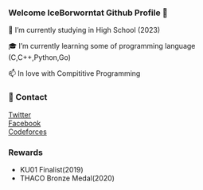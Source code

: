 ### Welcome IceBorworntat Github Profile 👋
 
 🏫 I’m currently studying in High School (2023)

 🎓 I’m currently learning some of programming language (C,C++,Python,Go)
 
 📫 In love with Compititive Programming
 
### 🎫 Contact
 [Twitter](https://twitter.com/_ibwt)<br> 
 [Facebook](https://www.facebook.com/Borworntat.D)<br>
 [Codeforces](https://codeforces.com/profile/IceBorworntat)<br>
### Rewards

 - KU01 Finalist(2019)
 - THACO Bronze Medal(2020)


<!--
**MasterIceZ/MasterIceZ** is a ✨ _special_ ✨ repository because its `README.md` (this file) appears on your GitHub profile.

Here are some ideas to get you started:

- 🔭 I’m currently working on ...
- 🌱 I’m currently learning ...
- 👯 I’m looking to collaborate on ...
- 🤔 I’m looking for help with ...
- 💬 Ask me about ...
- 📫 How to reach me: ...
- 😄 Pronouns: ...
- ⚡ Fun fact: ...
-->
